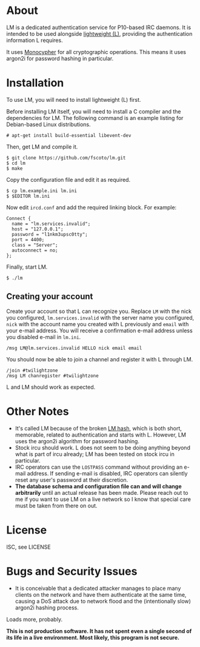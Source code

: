 # About

LM is a dedicated authentication service for P10-based IRC daemons.
It is intended to be used alongside
[lightweight (L)](https://github.com/quakenet/lightweight), providing the
authentication information L requires.

It uses [Monocypher](https://github.com/LoupVaillant/Monocypher) for all
cryptographic operations.
This means it uses argon2i for password hashing in particular.

# Installation

To use LM, you will need to install lightweight (L) first.

Before installing LM itself, you will need to install a C compiler and the
dependencies for LM.
The following command is an example listing for Debian-based Linux
distributions.

    # apt-get install build-essential libevent-dev

Then, get LM and compile it.

    $ git clone https://github.com/fscoto/lm.git
    $ cd lm
    $ make

Copy the configuration file and edit it as required.

    $ cp lm.example.ini lm.ini
    $ $EDITOR lm.ini

Now edit `ircd.conf` and add the required linking block.
For example:

    Connect {
      name = "lm.services.invalid";
      host = "127.0.0.1";
      password = "l1nkm3upsc0tty";
      port = 4400;
      class = "Server";
      autoconnect = no;
    };

Finally, start LM.

    $ ./lm

## Creating your account

Create your account so that L can recognize you.
Replace `LM` with the nick you configured, `lm.services.invalid` with the
server name you configured, `nick` with the account name you created with L
previously and `email` with your e-mail address.
You will receive a confirmation e-mail address unless you disabled e-mail in
`lm.ini`.

    /msg LM@lm.services.invalid HELLO nick email email

You should now be able to join a channel and register it with L through LM.

    /join #twilightzone
    /msg LM chanregister #twilightzone

L and LM should work as expected.

# Other Notes

* It's called LM because of the broken
  [LM hash](https://en.wikipedia.org/wiki/LAN_Manager#LM_hash_details), which is
  both short, memorable, related to authentication and starts with L.
  However, LM uses the argon2i algorithm for password hashing.
* Stock ircu should work. L does not seem to be doing anything beyond what is
  part of ircu already; LM has been tested on stock ircu in particular.
* IRC operators can use the `LOSTPASS` command without providing an e-mail
  address. If sending e-mail is disabled, IRC operators can silently reset any
  user's password at their discretion.
* **The database schema and configuration file can and will change arbitrarily**
  until an actual release has been made.
  Please reach out to me if you want to use LM on a live network so I know that
  special care must be taken from there on out.

# License

ISC, see LICENSE

# Bugs and Security Issues

- It is conceivable that a dedicated attacker manages to place many clients on
  the network and have them authenticate at the same time,
  causing a DoS attack due to network flood and the (intentionally slow) argon2i
  hashing process.

Loads more, probably.

**This is not production software.
It has not spent even a single second of its life in a live environment.
Most likely, this program is not secure.**

